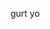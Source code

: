 gurt yo

<!---
DinnerDinner/DinnerDinner is a ✨ special ✨ repository because its `README.md` (this file) appears on your GitHub profile.
You can click the Preview link to take a look at your changes.
--->
